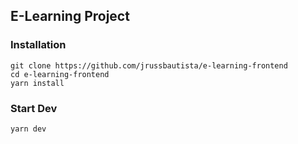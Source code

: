 ## E-Learning Project 

### Installation
```
git clone https://github.com/jrussbautista/e-learning-frontend
cd e-learning-frontend
yarn install
```

### Start Dev
```
yarn dev
```